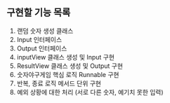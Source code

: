 ## 구현할 기능 목록
1. 랜덤 숫자 생성 클래스
2. Input 인터페이스
3. Output 인터페이스
4. inputView 클래스 생성 및 Input 구현
5. ResultView 클래스 생성 및 Output 구현
6. 숫자야구게임 핵심 로직 Runnable 구현
7. 반복, 종료 로직 메서드 단위 구현
8. 예외 상황에 대한 처리 (서로 다른 숫자, 예기치 못한 입력)